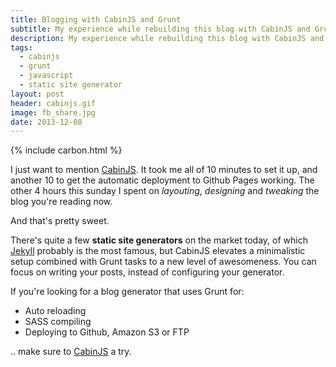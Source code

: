 ```yaml
---
title: Blogging with CabinJS and Grunt
subtitle: My experience while rebuilding this blog with CabinJS and Grunt
description: My experience while rebuilding this blog with CabinJS and Grunt
tags:
  - cabinjs
  - grunt
  - javascript
  - static site generator
layout: post
header: cabinjs.gif
image: fb_share.jpg
date: 2013-12-08
---
```


{% include carbon.html %}

I just want to mention [CabinJS](http://www.cabinjs.com). It took me all of 10 minutes to set it up, and another 10 to get the automatic deployment to Github Pages working. The other 4 hours this sunday I spent on _layouting_, _designing_ and _tweaking_ the blog you're reading now.

And that's pretty sweet.

There's quite a few **static site generators** on the market today, of which [Jekyll](http://jekyllrb.com) probably is the most famous, but CabinJS elevates a minimalistic setup combined with Grunt tasks to a new level of awesomeness. You can focus on writing your posts, instead of configuring your generator.

If you're looking for a blog generator that uses Grunt for:

* Auto reloading
* SASS compiling
* Deploying to Github, Amazon S3 or FTP

.. make sure to [CabinJS](http://www.cabinjs.com) a try.
